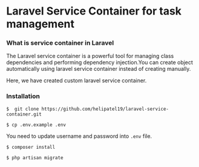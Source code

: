 # Laravel Service Container for task management

### What is service container in Laravel

The Laravel service container is a powerful tool for managing class dependencies and performing dependency injection.You can create object automatically using laravel service container instead of creating manually.

Here, we have created custom laravel service container.

### Installation

    $  git clone https://github.com/helipatel19/laravel-service-container.git

    $ cp .env.example .env
    
You need to update username and password into `.env` file.
    
    $ composer install
    
    $ php artisan migrate
